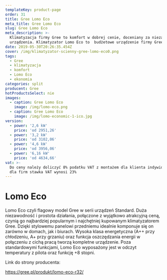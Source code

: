 ```yaml
---
templateKey: product-page
order: 31
title: Gree Lomo Eco
meta_title: Gree Lomo Eco
slug: Gree Lomo Eco
meta_description: >-
  Klimatyzacja firmy Gree to komfort w dobrej cenie, doceniany za niezawodne
  urządzenia. Klimatyzator Lomo Eco to  budżetowe urządzenie firmy Gree. 
date: 2019-05-30T20:26:35.454Z
cover: /img/klimatyzator-scienny-gree-lomo-eco0.png
tags:
  - Gree
  - klimatyzacja
  - komfort
  - Lomo Eco
  - ekonomia
categories: split
producent: Gree
hotProductsSelect: nie
images:
  - caption: Gree Lomo Eco
    image: /img/lomo-eco.png
  - caption: Gree Lomo Eco
    image: /img/lomo-economic-1-ico.jpg
version:
  - power: '2,6 kW'
    price: 'od 2951,26'
  - power: '3,2 kW'
    price: 'od 3102,06'
  - power: '4,6 kW'
    price: 'od 3956,06'
  - power: '6,16 kW'
    price: 'od 4634,66'
vat: >-
  Do ceny należy doliczyć 8% podatku VAT z montażem dla klienta indywidualnego,
  dla firm stawka VAT wynosi 23%
---
```

# Lomo Eco

Lomo Eco czyli flagowy model Gree w serii urządzeń Standard. Duża niezawodność i prostota działania, połączone z wyjątkowo atrakcyjną ceną, czynią go najbardziej popularnym i najchętniej kupowanym klimatyzatorem Gree. Dzięki stylowemu panelowi przedniemu idealnie komponuje się on zarówno w domach, jak i biurach. Wysoka klasa energetyczna (A++ przy chłodzeniu, A+ przy grzaniu) oraz funkcja oszczędzania energii w połączeniu z cichą pracą tworzą kompletne urządzenie. Poza standardowymi funkcjami, Lomo Eco wyposażony jest w odczyt temperatury z pilota oraz funkcję +8 stopni.

Link do strony producenta: 

https://gree.pl/produkt/lomo-eco-r32/
